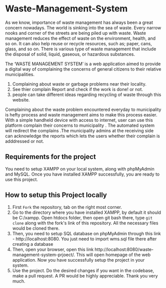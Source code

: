 # Waste-Management-System

As we know, importance of waste management has always been a great concern nowadays. The world is sinking into the sea of waste. Every narrow nooks and corner of the streets are being piled up with waste. Waste management reduces the effect of waste on the environment, health, and so on. It can also help reuse or recycle resources, such as; paper, cans, glass, and so on. There is various type of waste management that include the disposal of solid, liquid, gaseous, or hazardous substances. 



The ‘WASTE MANAGEMENT SYSTEM’ is a web application aimed to provide a digital way of complaining the concerns of general citizens to their relative municipalities.
1. Complaining about waste or garbage problems near their locality.
2. See thier complain Report and check if the work is done! or not.
3. people can take different ideas regarding recycling of waste through this website.

Complaining about the waste problem encountered everyday to municipality is hefty process and waste management aims to make this process easier. With a simple handheld device with access to internet, user can use this platform complain their concerns to municipality . The automated system will redirect the complains .The municipality admins at the receiving side can acknowledge the reports which lets the users whether their complain is adddressed or not.

## Requirements for the project

You need to setup XAMPP on your local system, along with phpMyAdmin and MySQL. Once you have installed XAMPP successfully, you are ready to use this project. 

## How to setup this Project locally

1. First `Fork` the repository, tab on the right most corner.
2. Go to the directory where you have installed XAMPP, by default it should be C:/xampp. Open htdocs folder, then open git bash there, type `git clone` along with the fork's link of this repository. All the necessary files would be cloned there.
3. Then, you need to setup SQL database on phpMyAdmin through this link -  http://localhost:8080. You just need to import wms.sql file there after creating a database
4. Then, open your browser, open this link http://localhost:8080/waste-management-system-prjoect/. This will open homepage of the web application. Now you have successfully setup the project in your system.
5. Use the project. Do the desired changes if you want in the codebase, make a pull request. A PR would be highly appreciable. Thank you very much.
